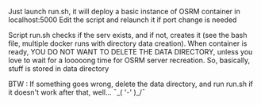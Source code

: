 Just launch run.sh, it will deploy a basic instance of OSRM container in localhost:5000
Edit the script and relaunch it if port change is needed

Script run.sh checks if the serv exists, and if not, creates it (see the bash file, multiple docker runs with directory data creation). When container is ready, YOU DO NOT WANT TO DELETE THE DATA DIRECTORY, unless you love to wait for a looooong time for OSRM server recreation. So, basically, stuff is stored in data directory

BTW : If something goes wrong, delete the data directory, and run run.sh
if it doesn't work after that, well... ¯\_( '-' )_/¯